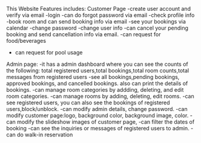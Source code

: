 This Website Features includes:
Customer Page
-create user account and verify via email
-login
-can do forgot password via email
-check profile info
-book room and can send booking info via email
-see your bookings via calendar
-change password
-change user info
-can cancel your pending booking and send cancellation info via email.
-can request for food/beverages
- can request for pool usage

Admin page:
-it has a admin dashboard where you can see the counts of the following: total registered users,total bookings,total room counts,total messages from registered users
-see all bookings,pending bookings, approved bookings, and cancelled bookings. also can print the details of bookings.
-can manage room categories by addding, deleting, and edit room categories.
-can manage rooms by adding, deleting, edit rooms.
-can see registered users, you can also see the bookings of registered users,block/unblock.
-can modify admin details, change password.
-can modify customer page:logo, background color, background image, color.
-can modify the slideshow images of customer page,
-can filter the dates of booking
-can see the inquiries or messages of registered users to admin.
-can do walk-in reservation
